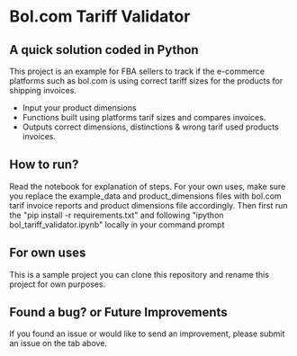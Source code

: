 
# Bol.com Tariff Validator        

## A quick solution coded in Python

This project is an example for FBA sellers to track if the e-commerce platforms such as bol.com is using correct tariff sizes for the products for shipping invoices. 

* Input your product dimensions
* Functions built using platforms tarif sizes and compares invoices.
* Outputs correct dimensions, distinctions & wrong tarif used products invoices.

## How to run? 
Read the notebook for explanation of steps. For your own uses, make sure you replace the example_data and product_dimensions files with bol.com tarif invoice reports and product dimensions file accordingly. Then first run the "pip install -r requirements.txt" and following "ipython bol_tariff_validator.ipynb" locally in your command prompt

## For own uses 
This is a sample project you can clone this repository and rename this project for own purposes. 

## Found a bug? or Future Improvements 
If you found an issue or would like to send an improvement, please submit an issue on the tab above. 
